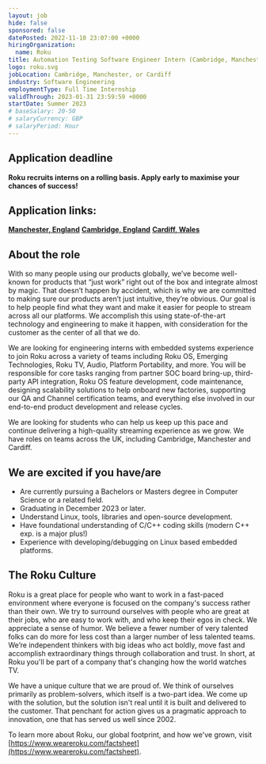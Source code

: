 ```yaml
---
layout: job
hide: false
sponsored: false
datePosted: 2022-11-10 23:07:00 +0000
hiringOrganization:
  name: Roku
title: Automation Testing Software Engineer Intern (Cambridge, Manchester, Cardiff)
logo: roku.svg
jobLocation: Cambridge, Manchester, or Cardiff
industry: Software Engineering
employmentType: Full Time Internship
validThrough: 2023-01-31 23:59:59 +0000
startDate: Summer 2023
# baseSalary: 20-50
# salaryCurrency: GBP
# salaryPeriod: Hour
---
```


## Application deadline
**Roku recruits interns on a rolling basis. Apply early to maximise your chances of success!**

## Application links:
[**Manchester, England**](https://www.weareroku.com/jobs/software-engineer-intern-test-automation-testing-manchester-england-united-kingdom)
[**Cambridge, England**](https://www.weareroku.com/jobs/software-engineer-intern-test-automation-testing-cambridge-england-united-kingdom)
[**Cardiff, Wales**](https://www.weareroku.com/jobs/software-engineer-intern-test-automation-testing-cardiff-wales-united-kingdom)


## About the role  
With so many people using our products globally, we’ve become well-known for products that “just work” right out of the box and integrate almost by magic. That doesn’t happen by accident, which is why we are committed to making sure our products aren’t just intuitive, they’re obvious. Our goal is to help people find what they want and make it easier for people to stream across all our platforms. We accomplish this using state-of-the-art technology and engineering to make it happen, with consideration for the customer as the center of all that we do. 

We are looking for engineering interns with embedded systems experience to join Roku across a variety of teams including Roku OS, Emerging Technologies, Roku TV, Audio, Platform Portability, and more. You will be responsible for core tasks ranging from partner SOC board bring-up, third-party API integration, Roku OS feature development, code maintenance, designing scalability solutions to help onboard new factories, supporting our QA and Channel certification teams, and everything else involved in our end-to-end product development and release cycles. 

We are looking for students who can help us keep up this pace and continue delivering a high-quality streaming experience as we grow. We have roles on teams across the UK, including Cambridge, Manchester and Cardiff.


## We are excited if you have/are 
- Are currently pursuing a Bachelors or Masters degree in Computer Science or a related field.  
- Graduating in December 2023 or later. 
- Understand Linux, tools, libraries and open-source development.
- Have foundational understanding of C/C++ coding skills (modern C++ exp. is a major plus!)
- Experience with developing/debugging on Linux based embedded platforms. 


## The Roku Culture
Roku is a great place for people who want to work in a fast-paced environment where everyone is focused on the company's success rather than their own. We try to surround ourselves with people who are great at their jobs, who are easy to work with, and who keep their egos in check. We appreciate a sense of humor. We believe a fewer number of very talented folks can do more for less cost than a larger number of less talented teams. We’re independent thinkers with big ideas who act boldly, move fast and accomplish extraordinary things through collaboration and trust. In short, at Roku you'll be part of a company that's changing how the world watches TV. 

We have a unique culture that we are proud of. We think of ourselves primarily as problem-solvers, which itself is a two-part idea. We come up with the solution, but the solution isn't real until it is built and delivered to the customer. That penchant for action gives us a pragmatic approach to innovation, one that has served us well since 2002. 

To learn more about Roku, our global footprint, and how we've grown, visit [https://www.weareroku.com/factsheet](https://www.weareroku.com/factsheet).
